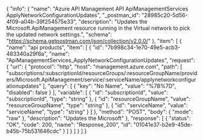 {
  "info": {
    "name": "Azure API Management API ApiManagementServices ApplyNetworkConfigurationUpdates",
    "_postman_id": "28985c20-5d56-4f09-a04b-39f254575e33",
    "description": "Updates the Microsoft.ApiManagement resource running in the Virtual network to pick the updated network settings.",
    "schema": "https://schema.getpostman.com/json/collection/v2.0.0/"
  },
  "item": [
    {
      "name": "api products",
      "item": [
        {
          "id": "7b998c34-1e70-49e5-acb3-483340a29f6a",
          "name": "ApiManagementServices_ApplyNetworkConfigurationUpdates",
          "request": {
            "url": {
              "protocol": "http",
              "host": "management.azure.com",
              "path": [
                "subscriptions/:subscriptionId/resourceGroups/:resourceGroupName/providers/Microsoft.ApiManagement/service/:serviceName/applynetworkconfigurationupdates"
              ],
              "query": [
                {
                  "key": "No Name",
                  "value": "%7B%7D",
                  "disabled": false
                }
              ],
              "variable": [
                {
                  "id": "subscriptionId",
                  "value": "subscriptionId",
                  "type": "string"
                },
                {
                  "id": "resourceGroupName",
                  "value": "resourceGroupName",
                  "type": "string"
                },
                {
                  "id": "serviceName",
                  "value": "serviceName",
                  "type": "string"
                }
              ]
            },
            "method": "POST",
            "body": {
              "mode": "raw"
            },
            "description": "Updates the Microsoft"
          },
          "response": [
            {
              "status": "OK",
              "code": 200,
              "name": "Response_200",
              "id": "01041e37-b2e9-45de-b45b-75b531646cdc"
            }
          ]
        }
      ]
    }
  ]
}